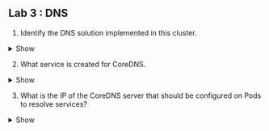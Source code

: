  ## Lab 3 : DNS




1. Identify the DNS solution implemented in this cluster.

  <details><summary>Show</summary>
<p>

```bash
kubecl get pods -n kube-system 
```
Check for CoreDNS Pods running

</p>
</details>

2. What service is created for CoreDNS.

  <details><summary>Show</summary>
<p>

```bash
kubectl get svc -n kube-system
```

</p>
</details>

3. What is the IP of the CoreDNS server that should be configured on Pods to resolve services?
  
<details><summary>Show</summary>
<p>

```bash
kubectl get svc -n kube-system and check the service IP
```

</p>
</details>
